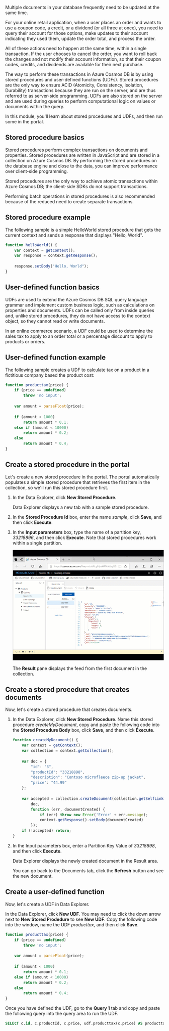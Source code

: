 Multiple documents in your database frequently need to be updated at the same time. 

For your online retail application, when a user places an order and wants to use a coupon code, a credit, or a dividend (or all three at once), you need to query their account for those options, make updates to their account indicating they used them, update the order total, and process the order.

All of these actions need to happen at the same time, within a single transaction. If the user chooses to cancel the order, you want to roll back the changes and not modify their account information, so that their coupon codes, credits, and dividends are available for their next purchase.

The way to perform these transactions in Azure Cosmos DB is by using stored procedures and user-defined functions (UDFs). Stored procedures are the only way to ensure ACID (Atomicity, Consistency, Isolation, Durability) transactions because they are run on the server, and are thus referred to as server-side programming. UDFs are also stored on the server and are used during queries to perform computational logic on values or documents within the query. 

In this module, you'll learn about stored procedures and UDFs, and then run some in the portal.

## Stored procedure basics

Stored procedures perform complex transactions on documents and properties. Stored procedures are written in JavaScript and are stored in a collection on Azure Cosmos DB. By performing the stored procedures on the database engine and close to the data, you can improve performance over client-side programming.

Stored procedures are the only way to achieve atomic transactions within Azure Cosmos DB; the client-side SDKs do not support transactions.

Performing batch operations in stored procedures is also recommended because of the reduced need to create separate transactions.

## Stored procedure example

The following sample is a simple HelloWorld stored procedure that gets the current context and sends a response that displays "Hello, World".

```javascript
function helloWorld() {
    var context = getContext();
    var response = context.getResponse();

    response.setBody("Hello, World");
}
```

## User-defined function basics

UDFs are used to extend the Azure Cosmos DB SQL query language grammar and implement custom business logic, such as calculations on properties and documents. UDFs can be called only from inside queries and, unlike stored procedures, they do not have access to the context object, so they cannot read or write documents.

In an online commerce scenario, a UDF could be used to determine the sales tax to apply to an order total or a percentage discount to apply to products or orders.

## User-defined function example

The following sample creates a UDF to calculate tax on a product in a fictitious company based the product cost:

```javascript
function producttax(price) {
    if (price == undefined) 
        throw 'no input';

    var amount = parseFloat(price);

    if (amount < 1000) 
        return amount * 0.1;
    else if (amount < 10000) 
        return amount * 0.2;
    else
        return amount * 0.4;
}
```

## Create a stored procedure in the portal

Let's create a new stored procedure in the portal. The portal automatically populates a simple stored procedure that retrieves the first item in the collection, so we'll run this stored procedure first.

1. In the Data Explorer, click **New Stored Procedure**.

    Data Explorer displays a new tab with a sample stored procedure.

2. In the **Stored Procedure Id** box, enter the name *sample*, click **Save**, and then click **Execute**.


3. In the **Input parameters** box, type the name of a partition key, *33218896*, and then click **Execute**. Note that stored procedures work within a single partition.

    ![Run a stored procedure in the portal](../media/6-stored-procedure.gif)

    The **Result** pane displays the feed from the first document in the collection.

## Create a stored procedure that creates documents

Now, let's create a stored procedure that creates documents.

1. In the Data Explorer, click **New Stored Procedure**. Name this stored procedure *createMyDocument*, copy and paste the following code into the **Stored Procedure Body** box, click **Save**, and then click **Execute**.

    ```javascript
    function createMyDocument() {
        var context = getContext();
        var collection = context.getCollection();

        var doc = {
            "id": "3",
            "productId": "33218898",
            "description": "Contoso microfleece zip-up jacket",
            "price": "44.99"
        };

        var accepted = collection.createDocument(collection.getSelfLink(),
            doc,
            function (err, documentCreated) {
                if (err) throw new Error('Error' + err.message);
                context.getResponse().setBody(documentCreated)
            });
        if (!accepted) return;
    }
    ```

2. In the Input parameters box, enter a Partition Key Value of *33218898*, and then click **Execute**.

    Data Explorer displays the newly created document in the Result area.

    You can go back to the Documents tab, click the **Refresh** button and see the new document. 

## Create a user-defined function

Now, let's create a UDF in Data Explorer.

In the Data Explorer, click **New UDF**. You may need to click the down arrow next to **New Stored Prodedure** to see **New UDF**. Copy the following code into the window, name the UDF *producttax*, and then click **Save**.

```javascript
function producttax(price) {
    if (price == undefined) 
        throw 'no input';

    var amount = parseFloat(price);

    if (amount < 1000) 
        return amount * 0.1;
    else if (amount < 10000) 
        return amount * 0.2;
    else
        return amount * 0.4;
}
```

Once you have defined the UDF, go to the **Query 1** tab and copy and paste the following query into the query area to run the UDF.

```sql
SELECT c.id, c.productId, c.price, udf.producttax(c.price) AS producttax FROM c
```
